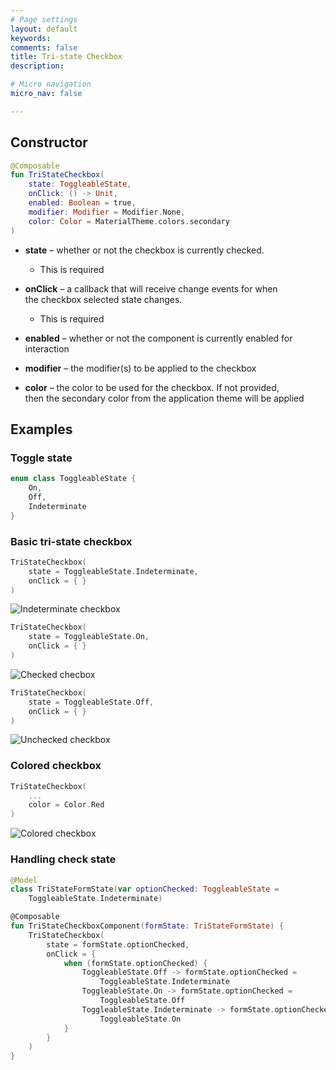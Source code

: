 ```yaml
---
# Page settings
layout: default
keywords:
comments: false
title: Tri-state Checkbox
description: 

# Micro navigation
micro_nav: false

---
```


## Constructor

```kotlin
@Composable
fun TriStateCheckbox(
    state: ToggleableState,
    onClick: () -> Unit,
    enabled: Boolean = true,
    modifier: Modifier = Modifier.None,
    color: Color = MaterialTheme.colors.secondary
)
```

* **state** – whether or not the checkbox is currently checked. 
  * This is required

* **onClick** – a callback that will receive change events for when  
the checkbox selected state changes. 
  * This is required

* **enabled** – whether or not the component is currently enabled for interaction

* **modifier** – the modifier(s) to be applied to the checkbox

* **color** – the color to be used for the checkbox. If not provided,  
then the secondary color from the application theme will be applied

## Examples

### Toggle state

```kotlin
enum class ToggleableState {
    On,
    Off,
    Indeterminate
}
```

### Basic tri-state checkbox

```kotlin
TriStateCheckbox(
    state = ToggleableState.Indeterminate,
    onClick = { }
)
```

![Indeterminate checkbox](/academy/material/media/tristate_checkbox_indeterminate.png)

```kotlin
TriStateCheckbox(
    state = ToggleableState.On,
    onClick = { }
)
```

![Checked checbox](/academy/material/media/tristate_checkbox_on.png)

```kotlin
TriStateCheckbox(
    state = ToggleableState.Off,
    onClick = { }
)
```

![Unchecked checkbox](/academy/material/media/tristate_checkbox_off.png)

### Colored checkbox

```kotlin
TriStateCheckbox(
    ...
    color = Color.Red
)
```

![Colored checkbox](/academy/material/media/tristate_checkbox_colored.png)

### Handling check state

```kotlin
@Model
class TriStateFormState(var optionChecked: ToggleableState = 
    ToggleableState.Indeterminate)

@Composable
fun TriStateCheckboxComponent(formState: TriStateFormState) {
    TriStateCheckbox(
        state = formState.optionChecked,
        onClick = {
            when (formState.optionChecked) {
                ToggleableState.Off -> formState.optionChecked = 
                    ToggleableState.Indeterminate
                ToggleableState.On -> formState.optionChecked = 
                    ToggleableState.Off
                ToggleableState.Indeterminate -> formState.optionChecked = 
                    ToggleableState.On
            }
        }
    )
}
```
